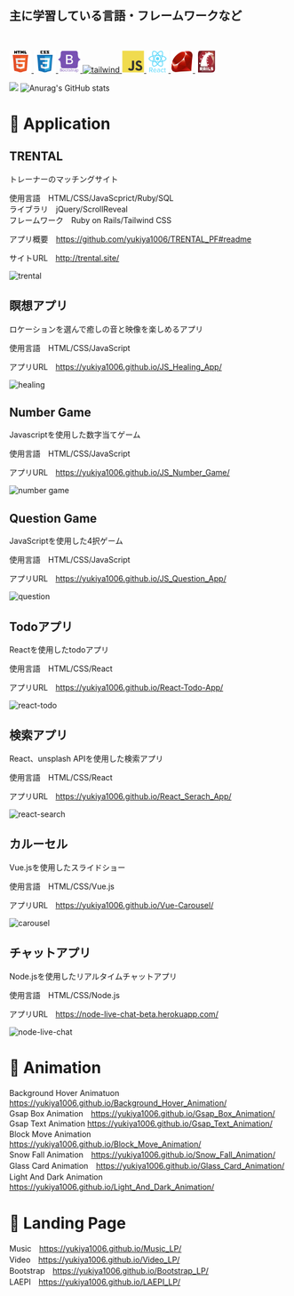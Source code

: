 ## 主に学習している言語・フレームワークなど
<br>
<p align="left">
  <a href="https://www.w3.org/html/" target="_blank" rel="noreferrer">
    <img src="https://raw.githubusercontent.com/devicons/devicon/master/icons/html5/html5-original-wordmark.svg" alt="html5" width="40" height="40"/>
  </a> 
  <a href="https://www.w3schools.com/css/" target="_blank" rel="noreferrer"> 
    <img src="https://raw.githubusercontent.com/devicons/devicon/master/icons/css3/css3-original-wordmark.svg" alt="css3" width="40" height="40"/> 
  </a>
  <a href="https://getbootstrap.com" target="_blank" rel="noreferrer">
    <img src="https://raw.githubusercontent.com/devicons/devicon/master/icons/bootstrap/bootstrap-plain-wordmark.svg" alt="bootstrap" width="40" height="40"/>
  </a>
  <a href="https://tailwindcss.com/" target="_blank" rel="noreferrer"> 
    <img src="https://www.vectorlogo.zone/logos/tailwindcss/tailwindcss-icon.svg" alt="tailwind" width="40" height="40"/> 
  </a> 
  <a href="https://developer.mozilla.org/en-US/docs/Web/JavaScript" target="_blank" rel="noreferrer"> 
    <img src="https://raw.githubusercontent.com/devicons/devicon/master/icons/javascript/javascript-original.svg" alt="javascript" width="40" height="40"/> 
  </a> 
  <a href="https://reactjs.org/" target="_blank" rel="noreferrer"> 
    <img src="https://raw.githubusercontent.com/devicons/devicon/master/icons/react/react-original-wordmark.svg" alt="react" width="40" height="40"/> 
  </a> 
  <a href="https://www.ruby-lang.org/en/" target="_blank" rel="noreferrer">
    <img src="https://raw.githubusercontent.com/devicons/devicon/master/icons/ruby/ruby-original.svg" alt="ruby" width="40" height="40"/> 
  </a> 
  <a href="https://rubyonrails.org" target="_blank" rel="noreferrer"> 
    <img src="https://raw.githubusercontent.com/devicons/devicon/master/icons/rails/rails-original-wordmark.svg" alt="rails" width="40" height="40"/>
  </a> 
 </p>

![](https://github-readme-stats.vercel.app/api/top-langs/?username=yukiya1006&layout=compact&theme=dracula)
![Anurag's GitHub stats](https://github-readme-stats.vercel.app/api?username=yukiya1006&=anuraghazra&theme=dark&show_icons=true)

# :tada: Application

## TRENTAL<br>

トレーナーのマッチングサイト

使用言語　HTML/CSS/JavaScprict/Ruby/SQL<br>
ライブラリ　jQuery/ScrollReveal<br>
フレームワーク　Ruby on Rails/Tailwind CSS

アプリ概要　https://github.com/yukiya1006/TRENTAL_PF#readme<br> 

サイトURL　http://trental.site/

![trental](https://user-images.githubusercontent.com/96877368/170471905-bbc9189a-54dc-4e10-94c0-05f25274be6d.gif)



## 瞑想アプリ<br>

ロケーションを選んで癒しの音と映像を楽しめるアプリ

使用言語　HTML/CSS/JavaScript

アプリURL　https://yukiya1006.github.io/JS_Healing_App/

![healing](https://user-images.githubusercontent.com/96877368/168456397-df5ae446-5117-43fa-81b8-4443a993f541.gif)



## Number Game<br>

Javascriptを使用した数字当てゲーム

使用言語　HTML/CSS/JavaScript

アプリURL　https://yukiya1006.github.io/JS_Number_Game/

![number game](https://user-images.githubusercontent.com/96877368/168456419-08a708d1-240a-413b-b08a-582f449537c5.gif)



## Question Game<br>

JavaScriptを使用した4択ゲーム

使用言語　HTML/CSS/JavaScript

アプリURL　https://yukiya1006.github.io/JS_Question_App/

![question](https://user-images.githubusercontent.com/96877368/168456655-381b8f1d-57dd-465a-be31-b4776d0a9df8.gif)



## Todoアプリ<br>

Reactを使用したtodoアプリ

使用言語　HTML/CSS/React

アプリURL　https://yukiya1006.github.io/React-Todo-App/

![react-todo](https://user-images.githubusercontent.com/96877368/168456425-87212ffc-7d06-4fd7-a70e-0165abd5bbc3.gif)



## 検索アプリ<br>

React、unsplash APIを使用した検索アプリ

使用言語　HTML/CSS/React

アプリURL　https://yukiya1006.github.io/React_Serach_App/

![react-search](https://user-images.githubusercontent.com/96877368/168454811-5df479e7-a298-4204-bc4a-3567e26fbaa8.gif)



## カルーセル<br>

Vue.jsを使用したスライドショー

使用言語　HTML/CSS/Vue.js

アプリURL　https://yukiya1006.github.io/Vue-Carousel/

![carousel](https://user-images.githubusercontent.com/96877368/169681130-9ed39a8f-11ab-4f7f-bcfd-fdacd726f5ed.gif)




## チャットアプリ<br>

Node.jsを使用したリアルタイムチャットアプリ

使用言語　HTML/CSS/Node.js

アプリURL　https://node-live-chat-beta.herokuapp.com/

![node-live-chat](https://user-images.githubusercontent.com/96877368/169681106-0759e269-4a0d-4460-a7ec-b75e4afee6ea.gif)




# :tada: Animation
Background Hover Animatuon　https://yukiya1006.github.io/Background_Hover_Animation/
<br>
Gsap Box Animation　https://yukiya1006.github.io/Gsap_Box_Animation/
<br>
Gsap Text Animation https://yukiya1006.github.io/Gsap_Text_Animation/
<br>
Block Move Animation　https://yukiya1006.github.io/Block_Move_Animation/
<br>
Snow Fall Animation　https://yukiya1006.github.io/Snow_Fall_Animation/
<br>
Glass Card Animation　https://yukiya1006.github.io/Glass_Card_Animation/
<br>
Light And Dark Animation　https://yukiya1006.github.io/Light_And_Dark_Animation/

# :tada: Landing Page
Music　https://yukiya1006.github.io/Music_LP/
<br>
Video　https://yukiya1006.github.io/Video_LP/
<br>
Bootstrap　https://yukiya1006.github.io/Bootstrap_LP/
<br>
LAEPI　https://yukiya1006.github.io/LAEPI_LP/
